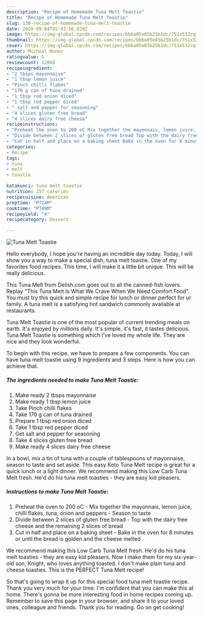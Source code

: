 ```yaml
---
description: "Recipe of Homemade Tuna Melt Toastie"
title: "Recipe of Homemade Tuna Melt Toastie"
slug: 130-recipe-of-homemade-tuna-melt-toastie
date: 2020-09-04T05:43:56.829Z
image: https://img-global.cpcdn.com/recipes/bbba05e85b25b1dc/751x532cq70/tuna-melt-toastie-recipe-main-photo.jpg
thumbnail: https://img-global.cpcdn.com/recipes/bbba05e85b25b1dc/751x532cq70/tuna-melt-toastie-recipe-main-photo.jpg
cover: https://img-global.cpcdn.com/recipes/bbba05e85b25b1dc/751x532cq70/tuna-melt-toastie-recipe-main-photo.jpg
author: Micheal Nunez
ratingvalue: 5
reviewcount: 12068
recipeingredient:
- "2 tbsps mayonnaise"
- "1 tbsp lemon juice"
- "Pinch chilli flakes"
- "170 g can of tuna drained"
- "1 tbsp red onion diced"
- "1 tbsp red pepper diced"
- " salt and pepper for seasoning"
- "4 slices gluten free bread"
- "4 slices dairy free cheese"
recipeinstructions:
- "Preheat the oven to 200 oC Mix together the mayonnais, lemon juice, chilli flakes, tuna, onion and peppers Season to taste"
- "Divide between 2 slices of gluten free bread Top with the dairy free cheese and the remaining 2 slices of bread"
- "Cut in half and place on a baking sheet Bake in the oven for 8 minutes or until the bread is golden and the cheese melted"
categories:
- Recipe
tags:
- tuna
- melt
- toastie

katakunci: tuna melt toastie 
nutrition: 157 calories
recipecuisine: American
preptime: "PT24M"
cooktime: "PT49M"
recipeyield: "4"
recipecategory: Dessert

---
```



![Tuna Melt Toastie](https://img-global.cpcdn.com/recipes/bbba05e85b25b1dc/751x532cq70/tuna-melt-toastie-recipe-main-photo.jpg)

Hello everybody, I hope you're having an incredible day today. Today, I will show you a way to make a special dish, tuna melt toastie. One of my favorites food recipes. This time, I will make it a little bit unique. This will be really delicious.

This Tuna Melt from Delish.com goes out to all the canned-fish lovers. Replay &#34;This Tuna Melt Is What We Crave When We Need Comfort Food&#34;. You must try this quick and simple recipe for lunch or dinner perfect for ur family. A tuna melt is a satisfying hot sandwich commonly available at restaurants.

Tuna Melt Toastie is one of the most popular of current trending meals on earth. It's enjoyed by millions daily. It's simple, it's fast, it tastes delicious. Tuna Melt Toastie is something which I've loved my whole life. They are nice and they look wonderful.


To begin with this recipe, we have to prepare a few components. You can have tuna melt toastie using 9 ingredients and 3 steps. Here is how you can achieve that.

<!--inarticleads1-->

##### The ingredients needed to make Tuna Melt Toastie:

1. Make ready 2 tbsps mayonnaise
1. Make ready 1 tbsp lemon juice
1. Take Pinch chilli flakes
1. Take 170 g can of tuna drained
1. Prepare 1 tbsp red onion diced
1. Take 1 tbsp red pepper diced
1. Get  salt and pepper for seasoning
1. Take 4 slices gluten free bread
1. Make ready 4 slices dairy free cheese


In a bowl, mix a tin of tuna with a couple of tablespoons of mayonnaise, season to taste and set aside. This easy Keto Tuna Melt recipe is great for a quick lunch or a light dinner. We recommend making this Low Carb Tuna Melt fresh. He&#39;d do his tuna melt toasties - they are easy kid pleasers. 

<!--inarticleads2-->

##### Instructions to make Tuna Melt Toastie:

1. Preheat the oven to 200 oC - Mix together the mayonnais, lemon juice, chilli flakes, tuna, onion and peppers - Season to taste
1. Divide between 2 slices of gluten free bread - Top with the dairy free cheese and the remaining 2 slices of bread
1. Cut in half and place on a baking sheet - Bake in the oven for 8 minutes or until the bread is golden and the cheese melted


We recommend making this Low Carb Tuna Melt fresh. He&#39;d do his tuna melt toasties - they are easy kid pleasers. Now I make them for my six-year-old son, Knight, who loves anything toasted. I don&#39;t make plain tuna and cheese toasties. This is the PERFECT Tuna Melt recipe! 

So that's going to wrap it up for this special food tuna melt toastie recipe. Thank you very much for your time. I'm confident that you can make this at home. There's gonna be more interesting food in home recipes coming up. Remember to save this page in your browser, and share it to your loved ones, colleague and friends. Thank you for reading. Go on get cooking!

